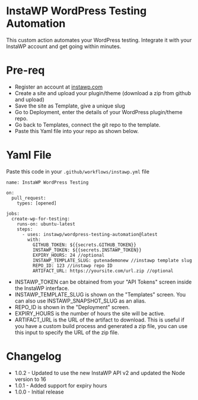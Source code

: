 # InstaWP WordPress Testing Automation
This custom action automates your WordPress testing. Integrate it with your InstaWP account and get going within minutes.

# Pre-req

- Register an account at [instawp.com](https://instawp.com)
- Create a site and upload your plugin/theme (download a zip from github and upload)
- Save the site as Template, give a unique slug
- Go to Deployment, enter the details of your WordPress plugin/theme repo. 
- Go back to Templates, connect the git repo to the template. 
- Paste this Yaml file into your repo as shown below.

# Yaml File

Paste this code in your `.github/workflows/instawp.yml` file

```
name: InstaWP WordPress Testing

on:
  pull_request:
    types: [opened]

jobs:
  create-wp-for-testing:
    runs-on: ubuntu-latest
    steps:
      - uses: instawp/wordpress-testing-automation@latest
        with:
          GITHUB_TOKEN: ${{secrets.GITHUB_TOKEN}}
          INSTAWP_TOKEN: ${{secrets.INSTAWP_TOKEN}}
          EXPIRY_HOURS: 24 //optional
          INSTAWP_TEMPLATE_SLUG: gutenademonew //instawp template slug
          REPO_ID: 123 //instawp repo ID
          ARTIFACT_URL: https://yoursite.com/url.zip //optional
```

- INSTAWP_TOKEN can be obtained from your "API Tokens" screen inside the InstaWP interface. 
- INSTAWP_TEMPLATE_SLUG is shown on the "Templates" screen. You can also use INSTAWP_SNAPSHOT_SLUG as an alias.
- REPO_ID is shown in the "Deployment" screen.
- EXPIRY_HOURS is the number of hours the site will be active. 
- ARTIFACT_URL is the URL of the artifact to download. This is useful if you have a custom build process and generated a zip file, you can use this input to specify the URL of the zip file.

# Changelog

- 1.0.2 - Updated to use the new InstaWP API v2 and updated the Node version to 16
- 1.0.1 - Added support for expiry hours
- 1.0.0 - Initial release